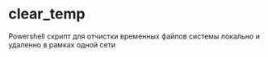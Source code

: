 # clear_temp
Powershell скрипт для отчистки временных файлов системы локально и удаленно в рамках одной сети
